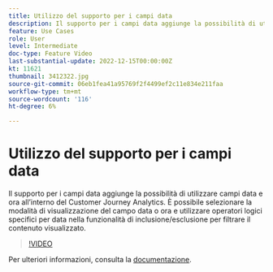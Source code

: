 ```yaml
---
title: Utilizzo del supporto per i campi data
description: Il supporto per i campi data aggiunge la possibilità di utilizzare campi data e ora all’interno del Customer Journey Analytics. È possibile selezionare la modalità di visualizzazione del campo data o ora e utilizzare operatori logici specifici per data nella funzionalità di inclusione/esclusione per filtrare il contenuto visualizzato.
feature: Use Cases
role: User
level: Intermediate
doc-type: Feature Video
last-substantial-update: 2022-12-15T00:00:00Z
kt: 11621
thumbnail: 3412322.jpg
source-git-commit: 06eb1fea41a95769f2f4499ef2c11e834e211faa
workflow-type: tm+mt
source-wordcount: '116'
ht-degree: 6%

---
```



# Utilizzo del supporto per i campi data

Il supporto per i campi data aggiunge la possibilità di utilizzare campi data e ora all’interno del Customer Journey Analytics. È possibile selezionare la modalità di visualizzazione del campo data o ora e utilizzare operatori logici specifici per data nella funzionalità di inclusione/esclusione per filtrare il contenuto visualizzato.

>[!VIDEO](https://video.tv.adobe.com/v/3412322/?quality=12&learn=on)

Per ulteriori informazioni, consulta la [documentazione](https://experienceleague.adobe.com/docs/analytics-platform/using/cja-usecases/data-views/data-views-usecases.html?lang=en#date).
